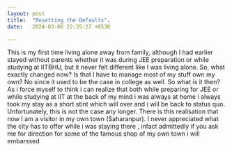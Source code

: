 ```yaml
---
layout: post
title:  "Resetting the Defaults".
date:   2024-03-06 22:35:27 +0530

---
```

This is my first time living alone away from family, although I had earlier stayed without parents whether it was during JEE preparation or while studying at IITBHU, but it never felt different like I was living alone. So, what exactly changed now? Is that I have to manage most of my stuff own my own? No since it used to be the case in college as well. So what is it then? As i force myself to think i can realize that both while preparing for JEE or while studying at IIT at the back of my mind i was always at home i always took my stay as a short stint which will over and i will be back to status quo.
Unfortunately, this is not the case any longer. There is this realisation that now I am a visitor in my own town (Saharanpur). I never appreciated what the city has to offer while i was staying there , infact admittedly if you ask me for direction for some of the famous shop of my own town i will embarssed   
<!--stackedit_data:
eyJoaXN0b3J5IjpbMTcxMDg5NDAyMSwxODEyODY2NzQsMTM5Nj
Y0NDg5NywtMjA4ODc0NjYxMl19
-->